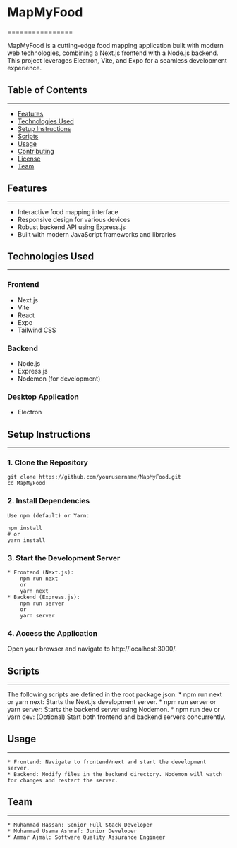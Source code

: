 # MapMyFood
================


MapMyFood is a cutting-edge food mapping application built with modern web technologies, combining a Next.js frontend with a Node.js backend. This project leverages Electron, Vite, and Expo for a seamless development experience.


## Table of Contents
-----------------

* [Features](#features)
* [Technologies Used](#technologies-used)
* [Setup Instructions](#setup-instructions)
* [Scripts](#scripts)
* [Usage](#usage)
* [Contributing](#contributing)
* [License](#license)
* [Team](#team)


## Features
--------

* Interactive food mapping interface
* Responsive design for various devices
* Robust backend API using Express.js
* Built with modern JavaScript frameworks and libraries


## Technologies Used
-----------------

### Frontend

* Next.js
* Vite
* React
* Expo
* Tailwind CSS

### Backend

* Node.js
* Express.js
* Nodemon (for development)

### Desktop Application

* Electron


## Setup Instructions
-------------------

### 1. Clone the Repository

    git clone https://github.com/yourusername/MapMyFood.git
    cd MapMyFood

### 2. Install Dependencies
    Use npm (default) or Yarn:

    npm install
    # or
    yarn install

### 3. Start the Development Server
    * Frontend (Next.js):
        npm run next
        or
        yarn next
    * Backend (Express.js): 
        npm run server
        or
        yarn server

### 4. Access the Application
Open your browser and navigate to http://localhost:3000/.

## Scripts
--------

The following scripts are defined in the root package.json:
    * npm run next or yarn next: Starts the Next.js development server.
    * npm run server or yarn server: Starts the backend server using Nodemon.
    * npm run dev or yarn dev: (Optional) Start both frontend and backend servers concurrently.

## Usage
--------

    * Frontend: Navigate to frontend/next and start the development server.
    * Backend: Modify files in the backend directory. Nodemon will watch for changes and restart the server.

## Team
--------

    * Muhammad Hassan: Senior Full Stack Developer
    * Muhammad Usama Ashraf: Junior Developer
    * Ammar Ajmal: Software Quality Assurance Engineer

